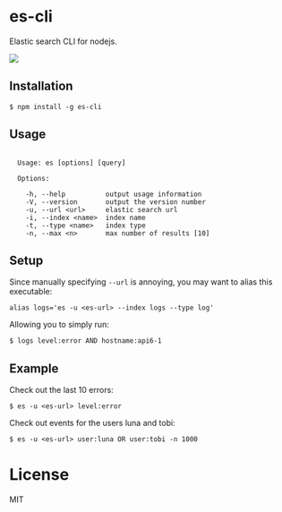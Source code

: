 
# es-cli

  Elastic search CLI for nodejs.

  ![](https://dl.dropboxusercontent.com/u/6396913/misc/Screen%20Shot%202014-01-28%20at%206.46.49%20PM.png)

## Installation

```
$ npm install -g es-cli
```

## Usage

```

  Usage: es [options] [query]

  Options:

    -h, --help          output usage information
    -V, --version       output the version number
    -u, --url <url>     elastic search url
    -i, --index <name>  index name
    -t, --type <name>   index type
    -n, --max <n>       max number of results [10]

```

## Setup

  Since manually specifying `--url` is annoying, you may want to alias this executable:

```
alias logs='es -u <es-url> --index logs --type log'
```

 Allowing you to simply run:

```
$ logs level:error AND hostname:api6-1
```

## Example

Check out the last 10 errors:

```
$ es -u <es-url> level:error
```

Check out events for the users luna and tobi:

```
$ es -u <es-url> user:luna OR user:tobi -n 1000
```

# License

  MIT